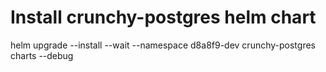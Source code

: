 # Install crunchy-postgres helm chart
helm upgrade --install --wait --namespace d8a8f9-dev crunchy-postgres charts --debug